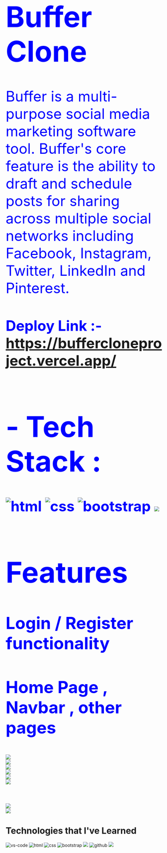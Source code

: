 <div  style="color:blue;font-size:46px;">
  <h1> Buffer Clone</h1>
<div>
Buffer is a multi-purpose social media marketing software tool. Buffer's core feature is the ability to draft and schedule posts for sharing across multiple social networks including Facebook, Instagram, Twitter, LinkedIn and Pinterest.</div>
<h4>Deploy Link :- <a href="https://buffercloneproject.vercel.app/">https://buffercloneproject.vercel.app/</a><h4>
<div >

<h1>- Tech Stack :</h1>
  <img src="https://img.shields.io/badge/html5-%23E34F26.svg?style=for-the-badge&logo=html5&logoColor=white" alt="html"/>
  <img src="https://img.shields.io/badge/css3-%231572B6.svg?style=for-the-badge&logo=css3&logoColor=white" alt="css"/>
  <img src="https://img.shields.io/badge/bootstrap-%23563D7C.svg?style=for-the-badge&logo=bootstrap&logoColor=white" alt="bootstrap"/>
    <img src="https://img.shields.io/badge/JavaScript-F7DF1E?style=for-the-badge&logo=javascript&logoColor=black"/> 
</div>

<div>
<h1>Features</h1>
<h3>Login / Register functionality</h3>
<h3>Home Page , Navbar , other pages</h3>
</div>
<div>
<img src="https://user-images.githubusercontent.com/103952018/194707774-c7a6b26c-a959-4aa7-a512-a33f106f714a.png"/> 

  </div>
<div>
<img src="https://user-images.githubusercontent.com/103952018/194707851-bb78b752-d35a-4a8c-a34d-5d33092ed414.png"/>
    </div>
<div> 
<img src="https://user-images.githubusercontent.com/103952018/194707856-40f55c7a-8d2f-4728-8007-aefd38b7c77f.png"/>

</div>
<div>
<img src="https://user-images.githubusercontent.com/103952018/194707775-eb5f4786-04fe-457f-81c5-31d8d392ac92.png"/>

</div>
<div>
<img src="https://user-images.githubusercontent.com/103952018/194707776-026cb3f3-2ca7-4a8e-8fdb-eff5e6ca23d0.png"/>

</div>
<img src="https://user-images.githubusercontent.com/103952018/194707778-f18b51ba-77a1-45a4-9455-57d45298980e.png"/>

</div>
<img src="https://user-images.githubusercontent.com/103952018/194707779-a37a68ae-70ff-447b-b1c2-6e938d8edae5.png"/>

<div>
<img src="https://user-images.githubusercontent.com/103952018/194707780-5471522b-5a5e-4574-8290-9664862ad447.png"/>

</div>

<div>
<h1> <h1>Technologies that I've Learned</h1>
<img src="https://img.shields.io/badge/Visual_Studio-5C2D91?style=for-the-badge&logo=visual%20studio&logoColor=white" alt="vs-code"/>
  <img src="https://img.shields.io/badge/html5-%23E34F26.svg?style=for-the-badge&logo=html5&logoColor=white" alt="html"/>
  <img src="https://img.shields.io/badge/css3-%231572B6.svg?style=for-the-badge&logo=css3&logoColor=white" alt="css"/>
  <img src="https://img.shields.io/badge/bootstrap-%23563D7C.svg?style=for-the-badge&logo=bootstrap&logoColor=white" alt="bootstrap"/>
  <img src="https://img.shields.io/badge/JavaScript-F7DF1E?style=for-the-badge&logo=javascript&logoColor=black"/> 
  <img src="https://img.shields.io/badge/github-%23121011.svg?style=for-the-badge&logo=github&logoColor=white" alt="github  "/>   
  <img src="https://img.shields.io/badge/Netlify-00C7B7?style=for-the-badge&logo=netlify&logoColor=white">
</div>
<div>
